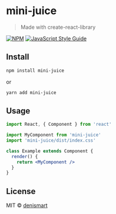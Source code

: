 # mini-juice

> Made with create-react-library

[![NPM](https://img.shields.io/npm/v/mini-juice.svg)](https://www.npmjs.com/package/mini-juice) [![JavaScript Style Guide](https://img.shields.io/badge/code_style-standard-brightgreen.svg)](https://standardjs.com)

## Install

```bash
npm install mini-juice
```
or
```bash
yarn add mini-juice
```

## Usage

```jsx
import React, { Component } from 'react'

import MyComponent from 'mini-juice'
import 'mini-juice/dist/index.css'

class Example extends Component {
  render() {
    return <MyComponent />
  }
}
```

## License

MIT © [denismart](https://github.com/denismart)
